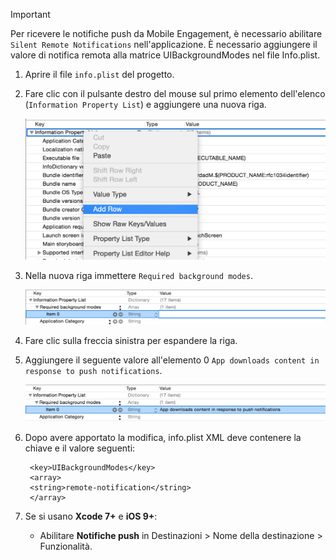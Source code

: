 > [!IMPORTANT]
> Per ricevere le notifiche push da Mobile Engagement, è necessario abilitare `Silent Remote Notifications` nell'applicazione. È necessario aggiungere il valore di notifica remota alla matrice UIBackgroundModes nel file Info.plist.
> 
> 

1. Aprire il file `info.plist` del progetto.
2. Fare clic con il pulsante destro del mouse sul primo elemento dell'elenco (`Information Property List`) e aggiungere una nuova riga.
   
    ![](./media/mobile-engagement-ios-silent-push/xcode-plist-add-silent-push1.png)
3. Nella nuova riga immettere `Required background modes`.
   
    ![](./media/mobile-engagement-ios-silent-push/xcode-plist-add-silent-push2.png)
4. Fare clic sulla freccia sinistra per espandere la riga.
5. Aggiungere il seguente valore all'elemento 0 `App downloads content in response to push notifications`.
   
    ![](./media/mobile-engagement-ios-silent-push/xcode-plist-add-silent-push3.png)
6. Dopo avere apportato la modifica, info.plist XML deve contenere la chiave e il valore seguenti:
   
        <key>UIBackgroundModes</key>
        <array>
        <string>remote-notification</string>
        </array>
7. Se si usano **Xcode 7+** e **iOS 9+**:
   
   * Abilitare **Notifiche push** in Destinazioni > Nome della destinazione > Funzionalità.

<!---HONumber=Oct15_HO3-->